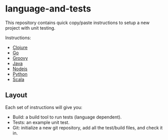 language-and-tests
==================

This repository contains quick copy/paste instructions to setup a new project
with unit testing.

Instructions:
 * [Clojure](clojure/README.md)
 * [Go](go/README.md)
 * [Groovy](groovy/README.md)
 * [Java](java/README.md)
 * [Nodejs](nodejs/README.md)
 * [Python](python/README.md)
 * [Scala](scala/README.md)

Layout
------

Each set of instructions will give you:

 * Build: a build tool to run tests (language dependent).
 * Tests: an example unit test.
 * Git: initialize a new git repository, add all the test/build files, and check it in.
